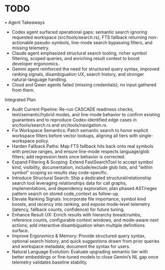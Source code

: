 # TODO

 • Agent Takeaways
   - Codex agent surfaced operational gaps: semantic search ignoring requested workspace (src/tools/search.rs), FTS fallback returning non-actionable pseudo-symbols,
   line-mode search bypassing filters, and missing telemetry.
   - Claude agent emphasized structural search tooling, richer symbol filtering, scoped queries, and enriching result context to boost developer ergonomics.
   - Gemini agent reinforced the need for structured query syntax, improved ranking signals, disambiguation UX, search history, and stronger natural-language handling.
   - Cloud and Qwen agents failed (missing credentials); no input gathered from them.

   Integrated Plan
   - Audit Current Pipeline: Re-run CASCADE readiness checks, text/semantic/hybrid modes, and line-mode behavior to confirm existing guarantees and to reproduce
   Codex-identified edge cases in src/tools/search.rs and src/tools/navigation.rs.
   - Fix Workspace Semantics: Patch semantic search to honor explicit workspace filters before vector lookups, aligning all tiers with single-workspace policy.
   - Harden Fallback Paths: Map FTS fallback hits back onto real symbols with precise ranges, and ensure line-mode respects language/glob filters; add regression tests
   once behavior is corrected.
   - Expand Filtering & Scoping: Extend FastSearchTool to accept symbol kind, visibility, documentation, include/exclude glob lists, and “within symbol” scoping so
   results stay code-specific.
   - Introduce Structural Search: Ship a dedicated structural/relationship search tool leveraging relationships data for call graphs, implementations, and dependency
   exploration; plan phased AST/regex pattern search on stored code_context as follow-up.
   - Elevate Ranking Signals: Incorporate file importance, symbol kind boosts, and recency into ranking, and expose mode-level telemetry (latency, fallback counts,
   confidence) for future tuning.
   - Enhance Result UX: Enrich results with hierarchy breadcrumbs, reference counts, configurable context windows, and mode-aware next actions; add interactive
   disambiguation when multiple definitions surface.
   - Improve Ergonomics & Memory: Provide structured query syntax, optional search history, and quick suggestions drawn from prior queries and workspace metadata;
   document the syntax for users.
   - Natural Language Evolution: Evaluate upgrading semantic tier with better embeddings or fine-tuned models to close Gemini’s NL gap once telemetry validates baseline
   stability.